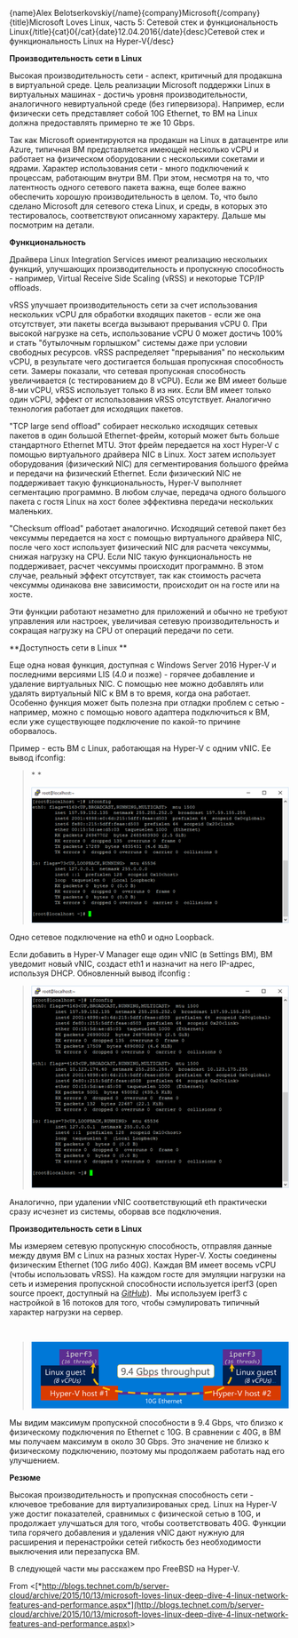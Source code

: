 {name}Alex Belotserkovskiy{/name}{company}Microsoft{/company}{title}Microsoft Loves Linux, часть 5: Сетевой стек и функциональность Linux{/title}{cat}0{/cat}{date}12.04.2016{/date}{desc}Сетевой стек и функциональность
Linux на Hyper-V{/desc}

**Производительность сети в Linux**

Высокая производительность сети - аспект, критичный для продакшна в
виртуальной среде. Цель реализации Microsoft поддержки Linux в
виртуальных машинах - достичь уровня производительности, аналогичного
невиртуальной среде (без гипервизора). Например, если физически сеть
представляет собой 10G Ethernet, то ВМ на Linux должна предоставлять
примерно те же 10 Gbps.

Так как Microsoft ориентируются на продакшн на Linux в датацентре или
Azure, типичная ВМ представляется имеющей несколько vCPU и работает на
физическом оборудовании с несколькими сокетами и ядрами. Характер
использования сети - много подключений к процессам, работающим внутри
ВМ. При этом, несмотря на то, что латентность одного сетевого пакета
важна, еще более важно обеспечить хорошую производительность в целом.
То, что было сделано Microsoft для сетевого стека Linux, и среды, в
которых это тестировалось, соответствуют описанному характеру. Дальше мы
посмотрим на детали.  

**Функциональность**

Драйвера Linux Integration Services имеют реализацию нескольких функций,
улучшающих производительность и пропускную способность - например,
Virtual Receive Side Scaling (vRSS) и некоторые TCP/IP offloads.

vRSS улучшает производительность сети за счет использования нескольких
vCPU для обработки входящих пакетов - если же она отсутствует, эти
пакеты всегда вызывают прерывания vCPU 0. При высокой нагрузке на сеть,
использование vCPU 0 может достичь 100% и стать "бутылочным горлышком"
системы даже при условии свободных ресурсов. vRSS распределяет
"прерывания" по нескольким vCPU, в результате чего достигается большая
пропускная способность сети. Замеры показали, что сетевая пропускная
способность увеличивается (с тестированием до 8 vCPU). Если же ВМ имеет
больше 8-ми vCPU, vRSS использует только 8 из них. Если ВМ имеет только
один vCPU, эффект от использования vRSS отсутствует. Аналогично
технология работает для исходящих пакетов.

"TCP large send offload" собирает несколько исходящих сетевых пакетов в
один большой Ethernet-фрейм, который может быть больше стандартного
Ethernet MTU. Этот фрейм передается на хост Hyper-V с помощью
виртуального драйвера NIC в Linux. Хост затем использует оборудования
(физический NIC) для сегментирования большого фрейма и передачи на
физический Ethernet. Если физический NIC не поддерживает такую
функциональность, Hyper-V выполняет сегментацию программно. В любом
случае, передача одного большого пакета с гостя Linux на хост более
эффективна передачи нескольких маленьких.

"Checksum offload" работает аналогично. Исходящий сетевой пакет без
чексуммы передается на хост с помощью виртуального драйвера NIC, после
чего хост использует физический NIC для расчета чексуммы, снижая
нагрузку на CPU. Если NIC такую функциональность не поддерживает, расчет
чексуммы происходит программно. В этом случае, реальный эффект
отсутствует, так как стоимость расчета чексуммы одинакова вне
зависимости, происходит он на госте или на хосте.

Эти функции работают незаметно для приложений и обычно не требуют
управления или настроек, увеличивая сетевую производительность и
сокращая нагрузку на CPU от операций передачи по сети.

**Доступность сети в Linux **

Еще одна новая функция, доступная с Windows Server 2016 Hyper-V и
последними версиями LIS (4.0 и позже) - горячее добавление и удаление
виртуальных NIC. С помощью нее можно добавлять или удалять виртуальный
NIC к ВМ в то время, когда она работает. Особенно функция может быть
полезна при отладки проблем с сетью - например, можно с помощью нового
адаптера подключиться к ВМ, если уже существующее подключение по
какой-то причине оборвалось.

Пример - есть ВМ с Linux, работающая на Hyper-V с одним vNIC. Ее вывод
ifconfig:

> * *
>
> ![](media/love51.png)

Одно сетевое подключение на eth0 и одно Loopback.

Если добавить в Hyper-V Manager еще один vNIC (в Settings ВМ), ВМ
уведомит новый vNIC, создаст eth1 и назначит на него IP-адрес, используя
DHCP. Обновленный вывод ifconfig :

> ![](media/love52.png)

Аналогично, при удалении vNIC соответствующий eth практически сразу
исчезнет из системы, оборвав все подключения.

**Производительность сети в Linux**

Мы измеряем сетевую пропускную способность, отправляя данные между двумя
ВМ с Linux на разных хостах Hyper-V. Хосты соединены физическим Ethernet
(10G либо 40G). Каждая ВМ имеет восемь vCPU (чтобы использовать vRSS).
На каждом госте для эмуляции нагрузки на сеть и измерения пропускной
способности используется iperf3 (open source проект, доступный на
[*GitHub*](https://github.com/esnet/iperf)).  Мы используем iperf3 с
настройкой в 16 потоков для того, чтобы сэмулировать типичный характер
нагрузки на сервер.

 

> ![](media/love53.png)

Мы видим максимум пропускной способности в 9.4 Gbps, что близко к
физическому подключения по Ethernet с 10G. В сравнении с 40G, в ВМ мы
получаем максимум в около 30 Gbps. Это значение не близко к физическому
подключению, поэтому мы продолжаем работать над его улучшением.

**Резюме**

Высокая производительность и пропускная способность сети - ключевое
требование для виртуализированых сред. Linux на Hyper-V уже достиг
показателей, сравнимых с физической сетью в 10G, и продолжает улучшаться
для того, чтобы соответствовать 40G. Функции типа горячего добавления и
удаления vNIC дают нужную для расширения и перенастройки сетей гибкость
без необходимости выключения или перезапуска ВМ.

В следующей части мы расскажем про FreeBSD на Hyper-V.

From
&lt;[*http://blogs.technet.com/b/server-cloud/archive/2015/10/13/microsoft-loves-linux-deep-dive-4-linux-network-features-and-performance.aspx*](http://blogs.technet.com/b/server-cloud/archive/2015/10/13/microsoft-loves-linux-deep-dive-4-linux-network-features-and-performance.aspx)&gt;
